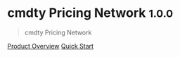 # cmdty Pricing Network <small>1.0.0</small>

> cmdty Pricing Network

[Product Overview](/docs/content/overview)
[Quick Start](/docs/content/quick_start)
